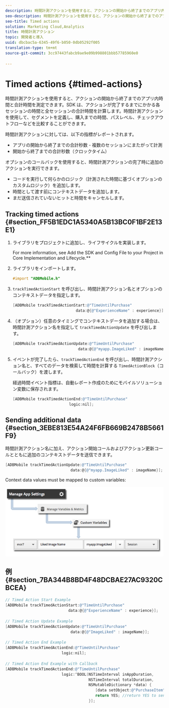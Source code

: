 ```yaml
---
description: 時間計測アクションを使用すると、アクションの開始から終了までのアプリ内時間と合計時間を測定できます。SDK は、アクションが完了するまでにかかる各セッションの時間と全セッションの合計時間を計算します。時間計測アクションを使用して、セグメントを定義し、購入までの時間、パスレベル、チェックアウトフローなどを比較することができます。
seo-description: 時間計測アクションを使用すると、アクションの開始から終了までのアプリ内時間と合計時間を測定できます。SDK は、アクションが完了するまでにかかる各セッションの時間と全セッションの合計時間を計算します。時間計測アクションを使用して、セグメントを定義し、購入までの時間、パスレベル、チェックアウトフローなどを比較することができます。
seo-title: Timed actions
solution: Marketing Cloud,Analytics
title: 時間計測アクション
topic: 開発者と導入
uuid: dbcbac5a-6345-49f6-b050-0db05292f005
translation-type: tm+mt
source-git-commit: 3cc97443fabcb9ae9e09b998801bbb57785960e0

---
```



# Timed actions {#timed-actions}

時間計測アクションを使用すると、アクションの開始から終了までのアプリ内時間と合計時間を測定できます。SDK は、アクションが完了するまでにかかる各セッションの時間と全セッションの合計時間を計算します。時間計測アクションを使用して、セグメントを定義し、購入までの時間、パスレベル、チェックアウトフローなどを比較することができます。

時間計測アクションに対しては、以下の指標がレポートされます。

* アプリの開始から終了までの合計秒数 - 複数のセッションにまたがって計測
* 開始から終了までの合計秒数（クロックタイム）

オプションのコールバックを使用すると、時間計測アクションの完了時に追加のアクションを実行できます。

* コードを実行して何らかのロジック（計測された時間に基づくオプションのカスタムロジック）を追加します。
* 時間として渡す前にコンテキストデータを追加します。
* まだ送信されていないヒットと時間をキャンセルします。

## Tracking timed actions {#section_FF5B1EDC1A5340A5B13BC0F1BF2E13E1}

1. ライブラリをプロジェクトに追加し、ライフサイクルを実装します。

   For more information, see Add the SDK and Config File to your Project in Core Implementation and Lifecycle.**[](/help/ios/getting-started/dev-qs.md)
1. ライブラリをインポートします。

   ```objective-c
   #import "ADBMobile.h"
   ```

1. `trackTimedActionStart` を呼び出し、時間計測アクション名とオプションのコンテキストデータを指定します。

   ```objective-c
   [ADBMobile trackTimedActionStart:@"TimeUntilPurchase"  
                               data:@{@"ExperienceName" : experience}];
   ```

1. （オプション）任意のタイミングでコンテキストデータを追加する場合は、時間計測アクション名を指定して `trackTimedActionUpdate` を呼び出します。

   ```objective-c
   [ADBMobile trackTimedActionUpdate:@"TimeUntilPurchase"  
                                data:@{@"myapp.ImageLiked" : imageName}];
   ```

1. イベントが完了したら、`trackTimedActionEnd` を呼び出し、時間計測アクション名と、すべてのデータを検索して時間を計算する `TimedActionBlock`（コールバック）を渡します。

   経過時間イベント指標は、自動レポート作成のためにモバイルソリューション変数に保存されます。

   ```objective-c
   [ADBMobile trackTimedActionEnd:@"TimeUntilPurchase"  
                            logic:nil];
   ```

## Sending additional data {#section_3EBE813E54A24F6FB669B2478B5661F9}

時間計測アクション名に加え、アクション開始コールおよびアクション更新コールとともに追加のコンテキストデータを送信できます。

```objective-c
[ADBMobile trackTimedActionUpdate:@"TimeUntilPurchase"  
                             data:@{@"myapp.ImageLiked" : imageName}];
```

Context data values must be mapped to custom variables:

![](assets/map-variable-context-ltv.png)

## 例 {#section_7BA344B8BD4F48DCBAE27AC9320CBCEA}

```objective-c
// Timed Action Start Example 
[ADBMobile trackTimedActionStart:@"TimeUntilPurchase"  
                            data:@{@"ExperienceName" : experience}];

// Timed Action Update Example 
[ADBMobile trackTimedActionUpdate:@"TimeUntilPurchase"  
                             data:@{@"ImageLiked" : imageName}];

// Timed Action End Example 
[ADBMobile trackTimedActionEnd:@"TimeUntilPurchase"  
                         logic:nil]; 
 
// Timed Action End Example with Callback 
[ADBMobile trackTimedActionEnd:@"TimeUntilPurchase"  
                         logic:^BOOL(NSTimeInterval inAppDuration,  
                                     NSTimeInterval totalDuration,  
                                     NSMutableDictionary *data) { 
                                        [data setObject:@"PurchaseItem" forKey:@"Item453"]; 
                                        return YES; //return YES to send the hit, NO to cancel 
                                     }];
```


